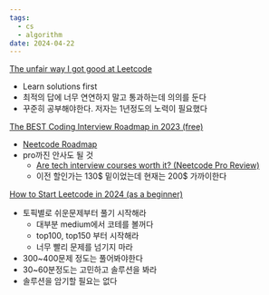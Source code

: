 ```yaml
---
tags:
  - cs
  - algorithm
date: 2024-04-22
---
```

[The unfair way I got good at Leetcode](https://www.youtube.com/watch?v=GPIuPRqDGG8)
- Learn solutions first
- 최적의 답에 너무 연연하지 말고 통과하는데 의의를 둔다
- 꾸준히 공부해야한다. 저자는 1년정도의 노력이 필요했다


[The BEST Coding Interview Roadmap in 2023 (free)](https://www.youtube.com/watch?v=jgQjes7MgTM)
- [Neetcode Roadmap](https://neetcode.io/roadmap)
- pro까진 안사도 될 것 
	- [Are tech interview courses worth it? (Neetcode Pro Review)](https://www.youtube.com/watch?v=WoFlTjFZLk0)
	- 이전 할인가는 130$ 밑이었는데 현재는 200$ 가까이한다

[How to Start Leetcode in 2024 (as a beginner)](https://www.youtube.com/watch?v=Nx4bvwU0DqE&t=185s)
- 토픽별로 쉬운문제부터 풀기 시작해라 
	- 대부분 medium에서 코테를 볼꺼다
	- top100, top150 부터 시작해라
	- 너무 빨리 문제를 넘기지 마라 
- 300~400문제 정도는 풀어봐야한다
- 30~60분정도는 고민하고 솔루션을 봐라
- 솔루션을 암기할 필요는 없다 
